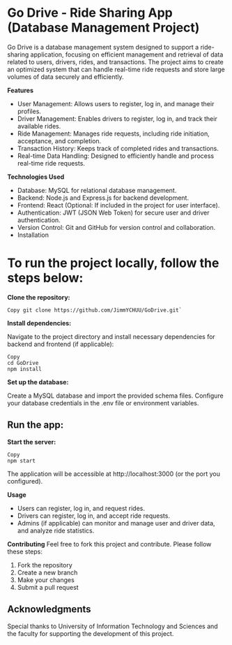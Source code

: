 # Go Drive - Ride Sharing App (Database Management Project)
Go Drive is a database management system designed to support a ride-sharing application, focusing on efficient management and retrieval of data related to users, drivers, rides, and transactions. The project aims to create an optimized system that can handle real-time ride requests and store large volumes of data securely and efficiently.

**Features**
- User Management: Allows users to register, log in, and manage their profiles.
- Driver Management: Enables drivers to register, log in, and track their available rides.
- Ride Management: Manages ride requests, including ride initiation, acceptance, and completion.
- Transaction History: Keeps track of completed rides and transactions.
- Real-time Data Handling: Designed to efficiently handle and process real-time ride requests.

**Technologies Used**
- Database: MySQL for relational database management.
- Backend: Node.js and Express.js for backend development.
- Frontend: React (Optional: If included in the project for user interface).
- Authentication: JWT (JSON Web Token) for secure user and driver authentication.
- Version Control: Git and GitHub for version control and collaboration.
- Installation

# **To run the project locally, follow the steps below:**

**Clone the repository:**


    Copy git clone https://github.com/JimmYCHUU/GoDrive.git`

**Install dependencies:**

Navigate to the project directory and install necessary dependencies for backend and frontend (if applicable):

    Copy
    cd GoDrive
    npm install
**Set up the database:**

Create a MySQL database and import the provided schema files.
Configure your database credentials in the .env file or environment variables.
## **Run the app:**

**Start the server:**

    Copy
    npm start
The application will be accessible at http://localhost:3000 (or the port you configured).

**Usage**
- Users can register, log in, and request rides.
- Drivers can register, log in, and accept ride requests.
- Admins (if applicable) can monitor and manage user and driver data, and analyze ride statistics.

**Contributing**
Feel free to fork this project and contribute. Please follow these steps:

1. Fork the repository
2. Create a new branch
3. Make your changes
4. Submit a pull request


## Acknowledgments
Special thanks to University of Information Technology and Sciences and the faculty for supporting the development of this project.
